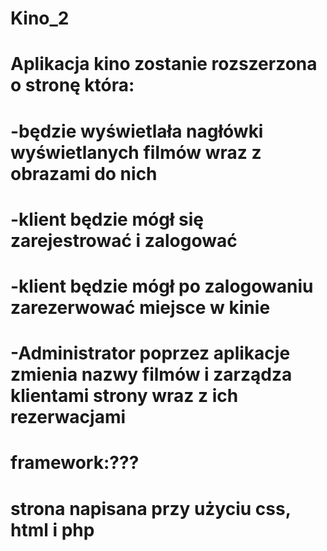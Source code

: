 # Kino_2

# Aplikacja kino zostanie rozszerzona o stronę która:
# -będzie wyświetlała nagłówki wyświetlanych filmów wraz z obrazami do nich
# -klient będzie mógł się zarejestrować i zalogować
# -klient będzie mógł po zalogowaniu zarezerwować miejsce w kinie
# -Administrator poprzez aplikacje zmienia nazwy filmów i zarządza klientami strony wraz z ich rezerwacjami
# framework:???
# strona napisana przy użyciu css, html i php

